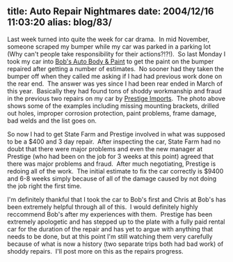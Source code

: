 title: Auto Repair Nightmares
date: 2004/12/16 11:03:20
alias: blog/83/
---
Last week turned into quite the week for car drama.  In mid November, someone scraped my bumper while my car was parked in a parking lot (Why can't people take responsibility for their actions?!?!).  So last Monday I took my car into [Bob's Auto Body & Paint](http://www.google.com/local?hl=en&lr=&c2coff=1&sa=G&q=Bob%27s+Auto+Body&near=Lakewood,+CO&oi=locald&radius=0.0&latlng=39704722,-105080833,10166941873329397074) to get the paint on the bumper repaired after getting a number of estimates.  No sooner had they taken the bumper off when they called me asking if I had had previous work done on the rear end.  The answer was yes since I had been rear ended in March of this year.  Basically they had found tons of shoddy workmanship and fraud in the previous two repairs on my car by [Prestige Imports](http://www.prestigeimports.net/).  The photo above shows some of the examples including missing mounting brackets, drilled out holes, improper corrosion protection, paint problems, frame damage, bad welds and the list goes on. 

So now I had to get State Farm and Prestige involved in what was supposed to be a $400 and 3 day repair.  After inspecting the car, State Farm had no doubt that there were major problems and even the new manager at Prestige (who had been on the job for 3 weeks at this point) agreed that there was major problems and fraud.  After much negotiating, Prestige is redoing all of the work.  The initial estimate to fix the car correctly is $9400 and 6-8 weeks simply because of all of the damage caused by not doing the job right the first time.

I'm definitely thankful that I took the car to Bob's first and Chris at Bob's has been extremely helpful through all of this.  I would definitely highly reccommend Bob's after my experiences with them.  Prestige has been extremely apologetic and has stepped up to the plate with a fully paid rental car for the duration of the repair and has yet to argue with anything that needs to be done, but at this point I'm still watching them very carefully because of what is now a history (two separate trips both had bad work) of shoddy repairs.  I'll post more on this as the repairs progress.